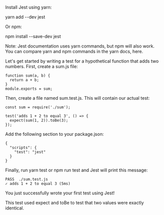 Install Jest using yarn:

yarn add --dev jest

Or npm:

npm install --save-dev jest

Note: Jest documentation uses yarn commands, but npm will also work. You can compare yarn and npm commands in the yarn docs, here.

Let's get started by writing a test for a hypothetical function that adds two numbers. First, create a sum.js file:
```
function sum(a, b) {
  return a + b;
}
module.exports = sum;
```
Then, create a file named sum.test.js. This will contain our actual test:
```
const sum = require('./sum');

test('adds 1 + 2 to equal 3', () => {
  expect(sum(1, 2)).toBe(3);
});
```
Add the following section to your package.json:
```
{
  "scripts": {
    "test": "jest"
  }
}
```
Finally, run yarn test or npm run test and Jest will print this message:
```
PASS  ./sum.test.js
✓ adds 1 + 2 to equal 3 (5ms)
```
You just successfully wrote your first test using Jest!

This test used expect and toBe to test that two values were exactly identical.